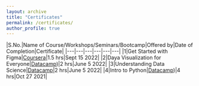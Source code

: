 ```yaml
---
layout: archive
title: "Certificates"
permalink: /certificates/
author_profile: true
---
```


|S.No.|Name of Course/Workshops/Seminars/Bootcamp|Offered by|Date of Completion|Certificate|
|---|---|---|---|---|---|
|1|Get Started with Figma|[Coursera]([https://fusemachines.com/](https://www.coursera.org/account/accomplishments/verify/F3MB69ZR47FQ))|1.5 hrs|Sept 15 2022|
|2|Daya Visualization for Everyone|[Datacamp]([https://www.datacamp.com/statement-of-accomplishment/course/7858ea2e8fc3ee5c224d8c53255530030a9d95d8))|2 hrs|June 5 2022|
|3|Understanding Data Science|[Datacamp]([https://fusemachines.com/](https://www.coursera.org/account/accomplishments/verify/F3MB69ZR47FQ))|2 hrs|June 5 2022|
|4|Intro to Python|[Datacamp]([https://www.datacamp.com/statement-of-accomplishment/course/6d8836434c5bbd60c6a7ce9fa40041f774b0a368?raw=1))|4 hrs|Oct 27 2021|
